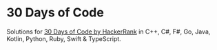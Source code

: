 # 30 Days of Code

Solutions for [30 Days of Code by HackerRank](https://www.hackerrank.com/domains/tutorials/30-days-of-code) in C++, C#, F#, Go, Java, Kotlin, Python, Ruby, Swift & TypeScript.
